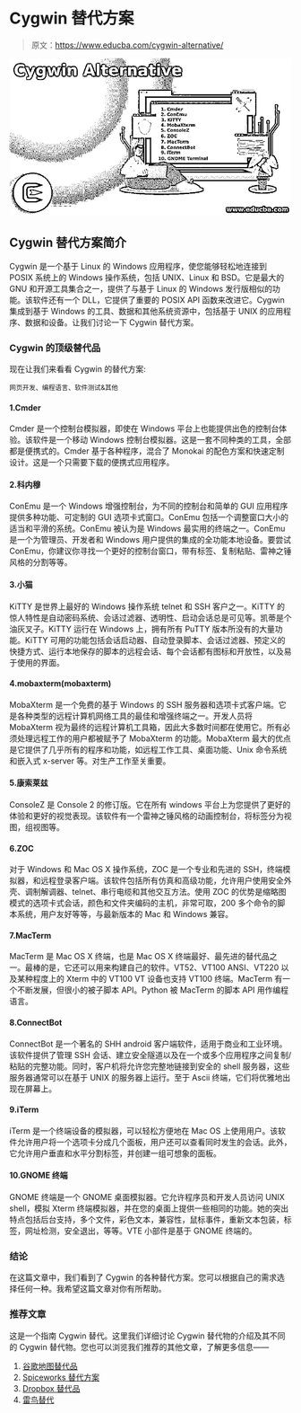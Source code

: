 # Cygwin 替代方案

> 原文：<https://www.educba.com/cygwin-alternative/>

![Cygwin Alternative](img/eb7cae859a059579a9353564cbd84940.png "Cygwin Alternative")



## Cygwin 替代方案简介

Cygwin 是一个基于 Linux 的 Windows 应用程序，使您能够轻松地连接到 POSIX 系统上的 Windows 操作系统，包括 UNIX、Linux 和 BSD。它是最大的 GNU 和开源工具集合之一，提供了与基于 Linux 的 Windows 发行版相似的功能。该软件还有一个 DLL，它提供了重要的 POSIX API 函数来改进它。Cygwin 集成到基于 Windows 的工具、数据和其他系统资源中，包括基于 UNIX 的应用程序、数据和设备。让我们讨论一下 Cygwin 替代方案。

### Cygwin 的顶级替代品

现在让我们来看看 Cygwin 的替代方案:

<small>网页开发、编程语言、软件测试&其他</small>

#### 1.Cmder

Cmder 是一个控制台模拟器，即使在 Windows 平台上也能提供出色的控制台体验。该软件是一个移动 Windows 控制台模拟器。这是一套不同种类的工具，全部都是便携式的。Cmder 基于各种程序，混合了 Monokai 的配色方案和快速定制设计。这是一个只需要下载的便携式应用程序。

#### 2.科内穆

ConEmu 是一个 Windows 增强控制台，为不同的控制台和简单的 GUI 应用程序提供多种功能、可定制的 GUI 选项卡式窗口。ConEmu 包括一个调整窗口大小的适当和平滑的系统。ConEmu 被认为是 Windows 最实用的终端之一。ConEmu 是一个为管理员、开发者和 Windows 用户提供的集成的全功能本地设备。要尝试 ConEmu，你建议你寻找一个更好的控制台窗口，带有标签、复制粘贴、雷神之锤风格的分割等等。

#### 3.小猫

KiTTY 是世界上最好的 Windows 操作系统 telnet 和 SSH 客户之一。KiTTY 的惊人特性是自动密码系统、会话过滤器、透明性、启动会话总是可见等。凯蒂是个油灰叉子。KiTTY 运行在 Windows 上，拥有所有 PuTTY 版本所没有的大量功能。KiTTY 可用的功能包括会话启动器、自动登录脚本、会话过滤器、预定义的快捷方式、运行本地保存的脚本的远程会话、每个会话都有图标和开放性，以及易于使用的界面。

#### 4.mobaxterm(mobaxterm)

MobaXterm 是一个免费的基于 Windows 的 SSH 服务器和选项卡式客户端。它是各种类型的远程计算机网络工具的最佳和增强终端之一。开发人员将 MobaXterm 视为最终的远程计算机工具箱，因此大多数时间都在使用它。所有必须处理远程工作的用户都被赋予了 MobaXterm 的功能。MobaXterm 最大的优点是它提供了几乎所有的程序和功能，如远程工作工具、桌面功能、Unix 命令系统和嵌入式 x-server 等。对生产工作至关重要。

#### 5.康索莱兹

ConsoleZ 是 Console 2 的修订版。它在所有 windows 平台上为您提供了更好的体验和更好的视觉表现。该软件有一个雷神之锤风格的动画控制台，将标签分为视图，组视图等。

#### 6.ZOC

对于 Windows 和 Mac OS X 操作系统，ZOC 是一个专业和先进的 SSH，终端模拟器，和远程登录客户端。该软件包括所有仿真和高级功能，允许用户使用安全外壳、调制解调器、telnet、串行电缆和其他交互方法。使用 ZOC 的优势是缩略图模式的选项卡式会话，颜色和文件夹编码的主机，非常可取，200 多个命令的脚本系统，用户友好等等，与最新版本的 Mac 和 Windows 兼容。

#### 7.MacTerm

MacTerm 是 Mac OS X 终端，也是 Mac OS X 终端最好、最先进的替代品之一。最棒的是，它还可以用来构建自己的软件。VT52、VT100 ANSI、VT220 以及某种程度上的 Xterm 中的 VT100 VT 设备也支持 VT100 终端。MacTerm 有一个不断发展，但很小的被子脚本 API。Python 被 MacTerm 的脚本 API 用作编程语言。

#### 8.ConnectBot

ConnectBot 是一个著名的 SHH android 客户端软件，适用于商业和工业环境。该软件提供了管理 SSH 会话、建立安全隧道以及在一个或多个应用程序之间复制/粘贴的完整功能。同时，客户机将允许您完整地链接到安全的 shell 服务器，这些服务器通常可以在基于 UNIX 的服务器上运行。至于 Ascii 终端，它们将优雅地出现在屏幕上。

#### 9.iTerm

iTerm 是一个终端设备的模拟器，可以轻松方便地在 Mac OS 上使用用户。该软件允许用户将一个选项卡分成几个面板，用户还可以查看同时发生的会话。此外，它允许用户垂直和水平分割标签，并创建一组可想象的面板。

#### 10.GNOME 终端

GNOME 终端是一个 GNOME 桌面模拟器。它允许程序员和开发人员访问 UNIX shell，模拟 Xterm 终端模拟器，并在您的桌面上提供一些相同的功能。她的突出特点包括后台支持，多个文件，彩色文本，兼容性，鼠标事件，重新文本包装，标签，网址检测，安全退出，等等。VTE 小部件是基于 GNOME 终端的。

### 结论

在这篇文章中，我们看到了 Cygwin 的各种替代方案。您可以根据自己的需求选择任何一种。我希望这篇文章对你有所帮助。

### 推荐文章

这是一个指南 Cygwin 替代。这里我们详细讨论 Cygwin 替代物的介绍及其不同的 Cygwin 替代物。您也可以浏览我们推荐的其他文章，了解更多信息——

1.  [谷歌地图替代品](https://www.educba.com/google-maps-alternatives/)
2.  [Spiceworks 替代方案](https://www.educba.com/spiceworks-alternative/)
3.  [Dropbox 替代品](https://www.educba.com/dropbox-alternatives/)
4.  [雷鸟替代](https://www.educba.com/thunderbird-alternative/)





